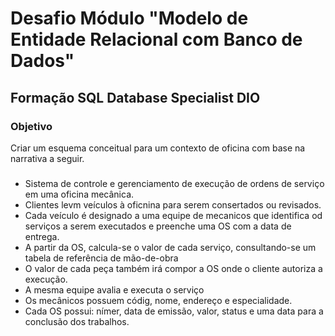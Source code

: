 # Desafio Módulo "Modelo de Entidade Relacional com Banco de Dados"
## Formação SQL Database Specialist DIO

### Objetivo

Criar um esquema conceitual para um contexto de oficina com base na narrativa a seguir.

### 

- Sistema de controle e gerenciamento de execução de ordens de serviço em uma oficina mecânica.
- Clientes levm veículos à oficnina para serem consertados ou revisados.
- Cada veículo é designado a uma equipe de mecanicos que identifica od serviços a serem executados e preenche uma OS com a data de entrega.
- A partir da OS, calcula-se o valor de cada serviço, consultando-se um tabela de referência de mão-de-obra
- O valor de cada peça também irá compor a OS onde o cliente autoriza a execução.
- A mesma equipe avalia e executa o serviço
- Os mecânicos possuem códig, nome, endereço e especialidade.
- Cada OS possui: nímer, data de emissão, valor, status e uma data para a conclusão dos trabalhos.


